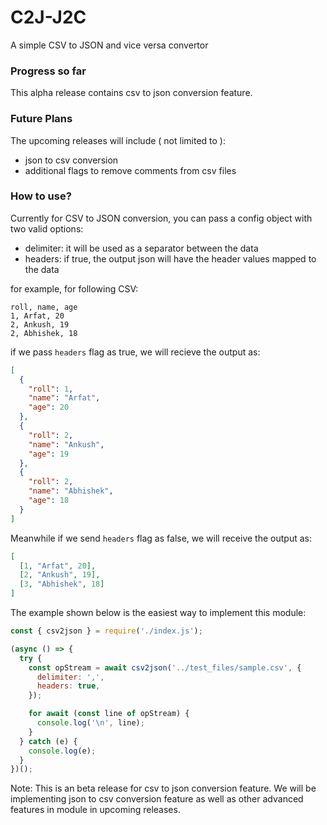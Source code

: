 # C2J-J2C

A simple CSV to JSON and vice versa convertor

### Progress so far

This alpha release contains csv to json conversion feature.

### Future Plans

The upcoming releases will include ( not limited to ):

- json to csv conversion
- additional flags to remove comments from csv files

### How to use?

Currently for CSV to JSON conversion, you can pass a config object with two valid options:

- delimiter: it will be used as a separator between the data
- headers: if true, the output json will have the header values mapped to the data

for example, for following CSV:

```csv
roll, name, age
1, Arfat, 20
2, Ankush, 19
2, Abhishek, 18
```

if we pass `headers` flag as true, we will recieve the output as:

```json
[
  {
    "roll": 1,
    "name": "Arfat",
    "age": 20
  },
  {
    "roll": 2,
    "name": "Ankush",
    "age": 19
  },
  {
    "roll": 2,
    "name": "Abhishek",
    "age": 18
  }
]
```

Meanwhile if we send `headers` flag as false, we will receive the output as:

```json
[
  [1, "Arfat", 20],
  [2, "Ankush", 19],
  [3, "Abhishek", 18]
]
```

The example shown below is the easiest way to implement this module:

```js
const { csv2json } = require('./index.js');

(async () => {
  try {
    const opStream = await csv2json('../test_files/sample.csv', {
      delimiter: ',',
      headers: true,
    });

    for await (const line of opStream) {
      console.log('\n', line);
    }
  } catch (e) {
    console.log(e);
  }
})();
```

Note: This is an beta release for csv to json conversion feature. We will be implementing json to csv conversion feature as well as other advanced features in module in upcoming releases.
